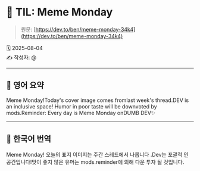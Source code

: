 # 📌 TIL: Meme Monday

> 원문: [https://dev.to/ben/meme-monday-34k4](https://dev.to/ben/meme-monday-34k4)

🗓 2025-08-04  
✍️ 작성자: @

---

## 🔹 영어 요약

Meme Monday!Today's cover image comes fromlast week's thread.DEV is an inclusive space! Humor in poor taste will be downvoted by mods.Reminder: Every day is Meme Monday onDUMB DEV✨

---

## 🔸 한국어 번역

Meme Monday! 오늘의 표지 이미지는 주간 스레드에서 나옵니다 .Dev는 포괄적 인 공간입니다!맛이 좋지 않은 유머는 mods.reminder에 의해 다운 투자 될 것입니다.
